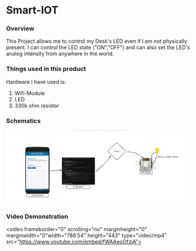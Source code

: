 # Smart-IOT
### Overview

This Project allows me to control my Desk's LED even if I am not physically present. I can control the LED state ("ON","OFF") and can also set the LED's analog intensity from anywhere in the world.

### Things used in this product

Hardware I have used is:
1. Wifi-Module
2. LED
3. 330k ohm resistor

### Schematics

<img src="https://raw.githubusercontent.com/EPICPJM05/ABHAR/main/draft/Screenshot%202024-07-31%20084017.png" width="790" >

### Video Demonstration 

<video frameborder="0" scrolling="no" marginheight="0" marginwidth="0"width="788.54" height="443" type="video/mp4" src="https://www.youtube.com/embed/fWAAeoOfzjA">
</video>
